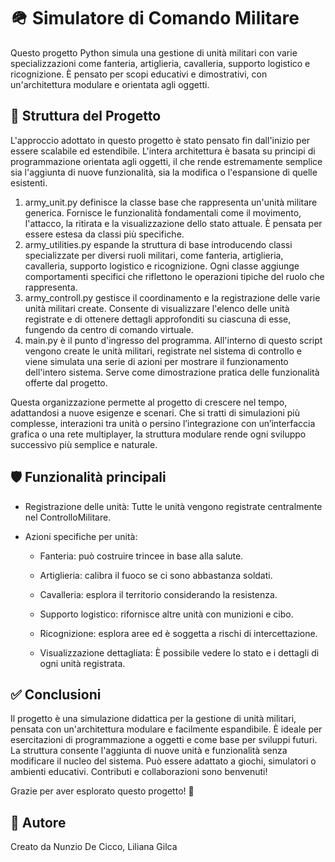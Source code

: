 # 🪖 Simulatore di Comando Militare

Questo progetto Python simula una gestione di unità militari con varie specializzazioni come fanteria, artiglieria, cavalleria, supporto logistico e ricognizione. È pensato per scopi educativi e dimostrativi, con un'architettura modulare e orientata agli oggetti.

## 📁 Struttura del Progetto
L'approccio adottato in questo progetto è stato pensato fin dall'inizio per essere scalabile ed estendibile. L'intera architettura è basata su principi di programmazione orientata agli oggetti, il che rende estremamente semplice sia l'aggiunta di nuove funzionalità, sia la modifica o l'espansione di quelle esistenti.

1. army_unit.py definisce la classe base che rappresenta un'unità militare generica. Fornisce le funzionalità fondamentali come il movimento, l'attacco, la ritirata e la visualizzazione dello stato attuale. È pensata per essere estesa da classi più specifiche.
2. army_utilities.py espande la struttura di base introducendo classi specializzate per diversi ruoli militari, come fanteria, artiglieria, cavalleria, supporto logistico e ricognizione. Ogni classe aggiunge comportamenti specifici che riflettono le operazioni tipiche del ruolo che rappresenta.
3. army_controll.py gestisce il coordinamento e la registrazione delle varie unità militari create. Consente di visualizzare l'elenco delle unità registrate e di ottenere dettagli approfonditi su ciascuna di esse, fungendo da centro di comando virtuale.
4. main.py  è il punto d'ingresso del programma. All'interno di questo script vengono create le unità militari, registrate nel sistema di controllo e viene simulata una serie di azioni per mostrare il funzionamento dell'intero sistema. Serve come dimostrazione pratica delle funzionalità offerte dal progetto.

Questa organizzazione permette al progetto di crescere nel tempo, adattandosi a nuove esigenze e scenari. Che si tratti di simulazioni più complesse, interazioni tra unità o persino l’integrazione con un’interfaccia grafica o una rete multiplayer, la struttura modulare rende ogni sviluppo successivo più semplice e naturale.

## 🛡️ Funzionalità principali
* Registrazione delle unità: Tutte le unità vengono registrate centralmente nel ControlloMilitare.

* Azioni specifiche per unità:

    - Fanteria: può costruire trincee in base alla salute.

    - Artiglieria: calibra il fuoco se ci sono abbastanza soldati.

    - Cavalleria: esplora il territorio considerando la resistenza.

    - Supporto logistico: rifornisce altre unità con munizioni e cibo.

    - Ricognizione: esplora aree ed è soggetta a rischi di intercettazione.

    - Visualizzazione dettagliata: È possibile vedere lo stato e i dettagli di ogni unità registrata.
 
## ✅ Conclusioni
Il progetto è una simulazione didattica per la gestione di unità militari, pensata con un'architettura modulare e facilmente espandibile. È ideale per esercitazioni di programmazione a oggetti e come base per sviluppi futuri. La struttura consente l'aggiunta di nuove unità e funzionalità senza modificare il nucleo del sistema. Può essere adattato a giochi, simulatori o ambienti educativi. Contributi e collaborazioni sono benvenuti!

Grazie per aver esplorato questo progetto! 🚀

## 📌 Autore
Creato da Nunzio De Cicco, Liliana Gilca


